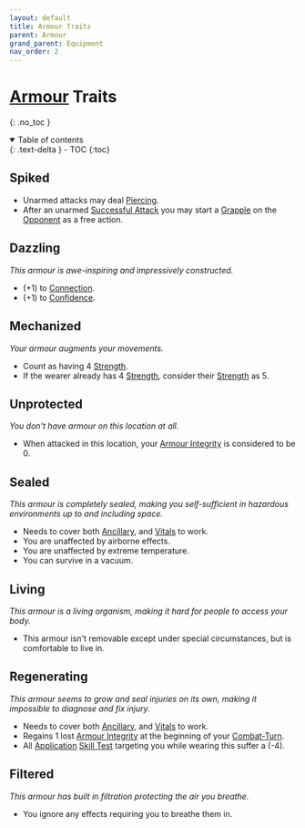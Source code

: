 ```yaml
---
layout: default
title: Armour Traits
parent: Armour
grand_parent: Equipment
nav_order: 2
---
```

# [Armour](Armour) Traits
{: .no_toc }

<details open markdown="block">
  <summary>
    Table of contents
  </summary>
  {: .text-delta }
- TOC
{:toc}
</details>

## Spiked
* Unarmed attacks may deal [Piercing](Injury#Piercing).
* After an unarmed [Successful Attack](Terminology#Successful%20Attack) you may start a [Grapple](Special-Combat-Actions#Grapple) on the [Opponent](Terminology#Opponent) as a free action.

## Dazzling
*This armour is awe-inspiring and impressively constructed.*
* (+1) to [Connection](Communication#Connection).
* (+1) to [Confidence](Communication#Confidence).

## Mechanized
*Your armour augments your movements.*
* Count as having 4 [Strength](Strength).
* If the wearer already has 4 [Strength](Strength), consider their [Strength](Strength) as 5.

## Unprotected
*You don't have armour on this location at all.*
* When attacked in this location, your [Armour Integrity](Armour#Armour%20Integrity) is considered to be 0.

## Sealed
*This armour is completely sealed, making you self-sufficient in hazardous environments up to and including space.*
* Needs to cover both [Ancillary](Injury#Ancillary), and [Vitals](Injury#Vitals) to work.
* You are unaffected by airborne effects.
* You are unaffected by extreme temperature.
* You can survive in a vacuum.

## Living
*This armour is a living organism, making it hard for people to access your body.*
* This armour isn't removable except under special circumstances, but is comfortable to live in.

## Regenerating
*This armour seems to grow and seal injuries on its own, making it impossible to diagnose and fix injury.*
* Needs to cover both [Ancillary](Injury#Ancillary), and [Vitals](Injury#Vitals) to work.
* Regains 1 lost [Armour Integrity](Armour#Armour%20Integrity) at the beginning of your [Combat-Turn](Combat-Turn).
* All [Application](Intelligence#Application) [Skill Test](Terminology#Skill%20Test) targeting you while wearing this suffer a (-4).

## Filtered
*This armour has built in filtration protecting the air you breathe.*
* You ignore any effects requiring you to breathe them in.